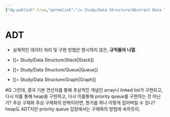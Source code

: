 ```yaml
---
{"dg-publish":true,"permalink":"/= Study/Data Structure/Abstract Data Type/","created":"2023-12-04T23:01:55.000+09:00","updated":"2023-12-04T23:01:55.000+09:00"}
---
```


# ADT
- 실제적인 데이터 처리 및 구현 방법은 명시하지 않은, **규칙들의 나열**.

- [[= Study/Data Structure/Stack\|Stack]]
- [[= Study/Data Structure/Queue\|Queue]]
- [[= Study/Data Structure/Graph\|Graph]]


#Q 그런데, 결국 기본 연산자를 통해 추상적인 개념인 array나 linked list가 구현되고, 다시 이를 통해 heap을 구현하고, 다시 이를통해 priority queue를 구현하는 것 아닌가? 추상 구체화 추상 구체화의 반복이라면, 뭔가를 하나 이렇게 집어버릴 수 있나? heap도 ADT지만  priority queue 입장에서는 구체화의 방법에 속하듯이.